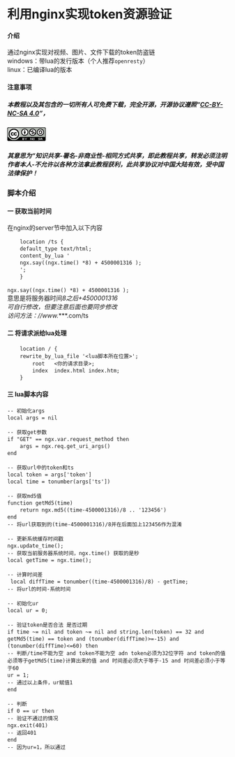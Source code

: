 # 利用nginx实现token资源验证

#### 介绍
通过nginx实现对视频、图片、文件下载的token防盗链  
windows：带lua的发行版本（个人推荐`openresty`）  
linux：已编译lua的版本  

#### 注意事项
##### 本教程以及其包含的一切所有人可免费下载，完全开源，开源协议遵照“[CC-BY-NC-SA 4.0](https://creativecommons.org/licenses/by-nc-sa/4.0/deed.zh)”，  
[![image](https://github.com/2879597772/ONT/blob/master/images/CC.png)](https://creativecommons.org/licenses/by-nc-sa/4.0/deed.zh)
##### 其意思为“知识共享-署名-非商业性-相同方式共享，即此教程共享，转发必须注明作者本人-不允许以各种方法拿此教程获利，此共享协议对中国大陆有效，受中国法律保护！

### 脚本介绍

#### 一 获取当前时间
在nginx的server节中加入以下内容

		location /ts {
		default_type text/html;
		content_by_lua '
		ngx.say((ngx.time() *8) + 4500001316 );
		';
		}

`ngx.say((ngx.time() *8) + 4500001316 );`  
意思是将服务器时间*8之后+4500001316  
可自行修改，但要注意后面也要同步修改  
访问方法：//www.****.com/ts

#### 二 将请求派给lua处理

		location / {
		rewrite_by_lua_file '<lua脚本所在位置>';
            root   <你的请求目录>;
            index  index.html index.htm;
        }

#### 三 lua脚本内容

```
-- 初始化args
local args = nil  

-- 获取get参数  
if "GET" == ngx.var.request_method then  
    args = ngx.req.get_uri_args()  
end  

-- 获取url中的token和ts  
local token = args['token']  
local time = tonumber(args['ts'])  

-- 获取md5值  
function getMd5(time)  
    return ngx.md5((time-4500001316)/8 .. '123456')  
end  
-- 将url获取到的(time-4500001316)/8并在后面加上123456作为混淆  

-- 更新系统缓存时间戳  
ngx.update_time();  
-- 获取当前服务器系统时间，ngx.time() 获取的是秒  
local getTime = ngx.time();  

-- 计算时间差  
 local diffTime = tonumber((time-4500001316)/8) - getTime;  
-- 将url的时间-系统时间  

-- 初始化ur  
local ur = 0;  

-- 验证token是否合法 是否过期  
if time ~= nil and token ~= nil and string.len(token) == 32 and getMd5(time) == token and (tonumber(diffTime)>=-15) and (tonumber(diffTime)<=60) then  
-- 判断/time不能为空 and token不能为空 adn token必须为32位字符 and token的值必须等于getMd5(time)计算出来的值 and 时间差必须大于等于-15 and 时间差必须小于等于60  
ur = 1;  
-- 通过以上条件，ur赋值1
end  

-- 判断
if 0 == ur then  
-- 验证不通过的情况  
ngx.exit(401)  
-- 返回401
end  
-- 因为ur=1，所以通过

```